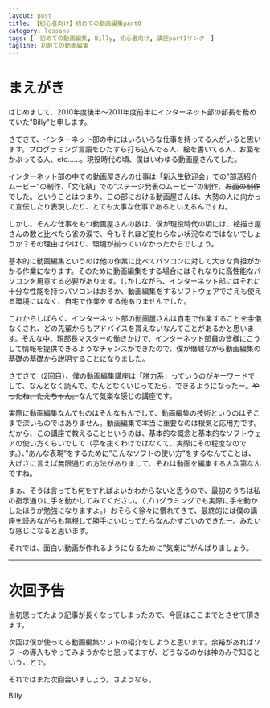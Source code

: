 ```yaml
---
layout: post
title: 【初心者向け】初めての動画編集part0
category: lessons
tags: [　初めての動画編集, Billy, 初心者向け, 講座part1リンク　]
tagline: 初めての動画編集
---
```


# まえがき #

はじめまして、2010年度後半～2011年度前半にインターネット部の部長を務めていた"Billy"と申します。

さてさて、インターネット部の中にはいろいろな仕事を持ってる人がいると思います。プログラミング言語をひたすら打ち込んでる人、絵を書いてる人、お面をかぶってる人、etc……。現役時代の頃、僕はいわゆる動画屋さんでした。

インターネット部の中での動画屋さんの仕事は「新入生歓迎会」での”部活紹介ムービー”の制作、「文化祭」での”ステージ発表のムービー”の制作、<s>お面の制作</s>でした。ということはつまり、この部における動画屋さんは、大勢の人に向かって宣伝したり表現したり、とても大事な仕事であるといえるんですね。

しかし、そんな仕事をもつ動画屋さんの数は、僕が現役時代の頃には、絵描き屋さんの数と比べたら雀の涙で、今もそれほど変わらない状況なのではないでしょうか？その理由はやはり、環境が揃っていなかったからでしょう。

基本的に動画編集というのは他の作業に比べてパソコンに対して大きな負担がかかる作業になります。そのために動画編集をする場合にはそれなりに高性能なパソコンを用意する必要があります。しかしながら、インターネット部にはそれに十分な性能を持つパソコンはおろか、動画編集をするソフトウェアでさえも使える環境にはなく、自宅で作業をする他ありませんでした。

これからしばらく、インターネット部の動画屋さんは自宅で作業することを余儀なくされ、どの先輩からもアドバイスを貰えないなんてことがあるかと思います。そんな中、現部長マスターの働きかけで、インターネット部員の皆様にこうして情報を提供できるようなチャンスができたので、僕が僭越ながら動画編集の基礎の基礎から説明することになりました。

さてさて（2回目）、僕の動画編集講座は「脱力系」っていうのがキーワードでして、なんとなく読んで、なんとなくいじってたら、できるようになったー。<s>やったね、たえちゃん。</s>なんて気楽な感じの講座です。

実際に動画編集なんてものはそんなもんでして、動画編集の技術というのはそこまで深いものではありません。動画編集で本当に重要なのは根気と応用力です。だから、この講座で教えることというのは、基本的な概念と基本的なソフトウェアの使い方くらいでして（手を抜くわけではなくて、実際にその程度なのです。）、”あんな表現”をするために”こんなソフトの使い方”をするなんてことは、大げさに言えば無限通りの方法がありまして、それは動画を編集する人次第なんですね。

まぁ、そうは言っても何をすればよいかわからないと思うので、最初のうちは私の指示通りに手を動かしてみてください。（プログラミングでも実際に手を動かしたほうが勉強になりますよ。）おそらく徐々に慣れてきて、最終的には僕の講座を読みながらも無視して勝手にいじってたらなんかすごいのできたー。みたいな感じになると思います。

それでは、面白い動画が作れるようになるために”気楽に”がんばりましょう。

---

# 次回予告 #

当初思ってたより記事が長くなってしまったので、今回はここまでとさせて頂きます。

次回は僕が使ってる動画編集ソフトの紹介をしようと思います。余裕があればソフトの導入もやってみようかなと思ってますが、どうなるのかは神のみぞ知るということで。

それではまた次回会いましょう。さようなら。

Billy